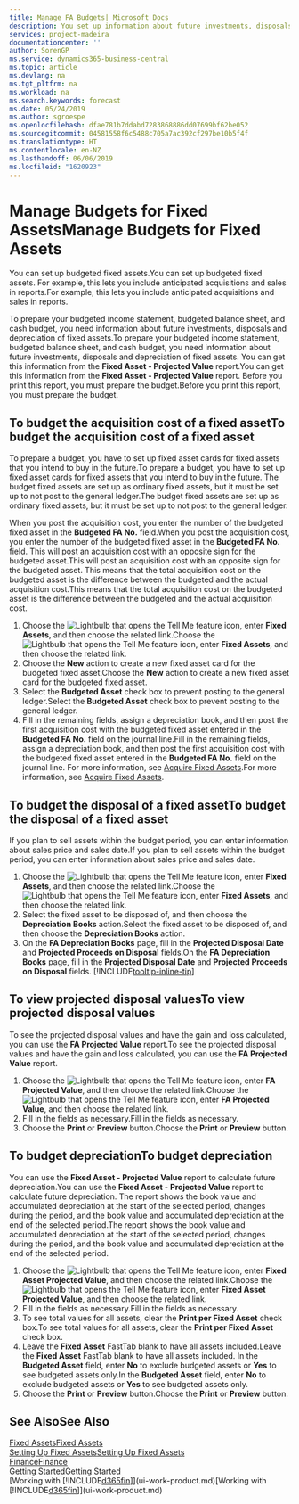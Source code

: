 ```yaml
---
title: Manage FA Budgets| Microsoft Docs
description: You set up information about future investments, disposals, and depreciation of fixed assets to help prepare budgets and forecasts.
services: project-madeira
documentationcenter: ''
author: SorenGP
ms.service: dynamics365-business-central
ms.topic: article
ms.devlang: na
ms.tgt_pltfrm: na
ms.workload: na
ms.search.keywords: forecast
ms.date: 05/24/2019
ms.author: sgroespe
ms.openlocfilehash: dfae781b7ddabd7283868886dd07699bf62be052
ms.sourcegitcommit: 04581558f6c5488c705a7ac392cf297be10b5f4f
ms.translationtype: HT
ms.contentlocale: en-NZ
ms.lasthandoff: 06/06/2019
ms.locfileid: "1620923"
---
```

# <a name="manage-budgets-for-fixed-assets"></a><span data-ttu-id="c6904-103">Manage Budgets for Fixed Assets</span><span class="sxs-lookup"><span data-stu-id="c6904-103">Manage Budgets for Fixed Assets</span></span>
<span data-ttu-id="c6904-104">You can set up budgeted fixed assets.</span><span class="sxs-lookup"><span data-stu-id="c6904-104">You can set up budgeted fixed assets.</span></span> <span data-ttu-id="c6904-105">For example, this lets you include anticipated acquisitions and sales in reports.</span><span class="sxs-lookup"><span data-stu-id="c6904-105">For example, this lets you include anticipated acquisitions and sales in reports.</span></span>  

<span data-ttu-id="c6904-106">To prepare your budgeted income statement, budgeted balance sheet, and cash budget, you need information about future investments, disposals and depreciation of fixed assets.</span><span class="sxs-lookup"><span data-stu-id="c6904-106">To prepare your budgeted income statement, budgeted balance sheet, and cash budget, you need information about future investments, disposals and depreciation of fixed assets.</span></span> <span data-ttu-id="c6904-107">You can get this information from the **Fixed Asset - Projected Value** report.</span><span class="sxs-lookup"><span data-stu-id="c6904-107">You can get this information from the **Fixed Asset - Projected Value** report.</span></span> <span data-ttu-id="c6904-108">Before you print this report, you must prepare the budget.</span><span class="sxs-lookup"><span data-stu-id="c6904-108">Before you print this report, you must prepare the budget.</span></span>  

## <a name="to-budget-the-acquisition-cost-of-a-fixed-asset"></a><span data-ttu-id="c6904-109">To budget the acquisition cost of a fixed asset</span><span class="sxs-lookup"><span data-stu-id="c6904-109">To budget the acquisition cost of a fixed asset</span></span>
<span data-ttu-id="c6904-110">To prepare a budget, you have to set up fixed asset cards for fixed assets that you intend to buy in the future.</span><span class="sxs-lookup"><span data-stu-id="c6904-110">To prepare a budget, you have to set up fixed asset cards for fixed assets that you intend to buy in the future.</span></span> <span data-ttu-id="c6904-111">The budget fixed assets are set up as ordinary fixed assets, but it must be set up to not post to the general ledger.</span><span class="sxs-lookup"><span data-stu-id="c6904-111">The budget fixed assets are set up as ordinary fixed assets, but it must be set up to not post to the general ledger.</span></span>

<span data-ttu-id="c6904-112">When you post the acquisition cost, you enter the number of the budgeted fixed asset in the **Budgeted FA No.** field.</span><span class="sxs-lookup"><span data-stu-id="c6904-112">When you post the acquisition cost, you enter the number of the budgeted fixed asset in the **Budgeted FA No.** field.</span></span> <span data-ttu-id="c6904-113">This will post an acquisition cost with an opposite sign for the budgeted asset.</span><span class="sxs-lookup"><span data-stu-id="c6904-113">This will post an acquisition cost with an opposite sign for the budgeted asset.</span></span> <span data-ttu-id="c6904-114">This means that the total acquisition cost on the budgeted asset is the difference between the budgeted and the actual acquisition cost.</span><span class="sxs-lookup"><span data-stu-id="c6904-114">This means that the total acquisition cost on the budgeted asset is the difference between the budgeted and the actual acquisition cost.</span></span>

1. <span data-ttu-id="c6904-115">Choose the ![Lightbulb that opens the Tell Me feature](media/ui-search/search_small.png "Tell me what you want to do") icon, enter **Fixed Assets**, and then choose the related link.</span><span class="sxs-lookup"><span data-stu-id="c6904-115">Choose the ![Lightbulb that opens the Tell Me feature](media/ui-search/search_small.png "Tell me what you want to do") icon, enter **Fixed Assets**, and then choose the related link.</span></span>
2. <span data-ttu-id="c6904-116">Choose the **New** action to create a new fixed asset card for the budgeted fixed asset.</span><span class="sxs-lookup"><span data-stu-id="c6904-116">Choose the **New** action to create a new fixed asset card for the budgeted fixed asset.</span></span>
3. <span data-ttu-id="c6904-117">Select the **Budgeted Asset** check box to prevent posting to the general ledger.</span><span class="sxs-lookup"><span data-stu-id="c6904-117">Select the **Budgeted Asset** check box to prevent posting to the general ledger.</span></span>
4. <span data-ttu-id="c6904-118">Fill in the remaining fields, assign a depreciation book, and then post the first acquisition cost with the budgeted fixed asset entered in the **Budgeted FA No.** field on the journal line.</span><span class="sxs-lookup"><span data-stu-id="c6904-118">Fill in the remaining fields, assign a depreciation book, and then post the first acquisition cost with the budgeted fixed asset entered in the **Budgeted FA No.** field on the journal line.</span></span> <span data-ttu-id="c6904-119">For more information, see [Acquire Fixed Assets](fa-how-acquire.md).</span><span class="sxs-lookup"><span data-stu-id="c6904-119">For more information, see [Acquire Fixed Assets](fa-how-acquire.md).</span></span>

## <a name="to-budget-the-disposal-of-a-fixed-asset"></a><span data-ttu-id="c6904-120">To budget the disposal of a fixed asset</span><span class="sxs-lookup"><span data-stu-id="c6904-120">To budget the disposal of a fixed asset</span></span>
<span data-ttu-id="c6904-121">If you plan to sell assets within the budget period, you can enter information about sales price and sales date.</span><span class="sxs-lookup"><span data-stu-id="c6904-121">If you plan to sell assets within the budget period, you can enter information about sales price and sales date.</span></span>

1. <span data-ttu-id="c6904-122">Choose the ![Lightbulb that opens the Tell Me feature](media/ui-search/search_small.png "Tell me what you want to do") icon, enter **Fixed Assets**, and then choose the related link.</span><span class="sxs-lookup"><span data-stu-id="c6904-122">Choose the ![Lightbulb that opens the Tell Me feature](media/ui-search/search_small.png "Tell me what you want to do") icon, enter **Fixed Assets**, and then choose the related link.</span></span>
2. <span data-ttu-id="c6904-123">Select the fixed asset to be disposed of, and then choose the **Depreciation Books** action.</span><span class="sxs-lookup"><span data-stu-id="c6904-123">Select the fixed asset to be disposed of, and then choose the **Depreciation Books** action.</span></span>
3. <span data-ttu-id="c6904-124">On the **FA Depreciation Books** page, fill in the **Projected Disposal Date** and **Projected Proceeds on Disposal** fields.</span><span class="sxs-lookup"><span data-stu-id="c6904-124">On the **FA Depreciation Books** page, fill in the **Projected Disposal Date** and **Projected Proceeds on Disposal** fields.</span></span> [!INCLUDE[tooltip-inline-tip](includes/tooltip-inline-tip_md.md)]

## <a name="to-view-projected-disposal-values"></a><span data-ttu-id="c6904-125">To view projected disposal values</span><span class="sxs-lookup"><span data-stu-id="c6904-125">To view projected disposal values</span></span>
<span data-ttu-id="c6904-126">To see the projected disposal values and have the gain and loss calculated, you can use the **FA Projected Value** report.</span><span class="sxs-lookup"><span data-stu-id="c6904-126">To see the projected disposal values and have the gain and loss calculated, you can use the **FA Projected Value** report.</span></span>

1. <span data-ttu-id="c6904-127">Choose the ![Lightbulb that opens the Tell Me feature](media/ui-search/search_small.png "Tell me what you want to do") icon, enter **FA Projected Value**, and then choose the related link.</span><span class="sxs-lookup"><span data-stu-id="c6904-127">Choose the ![Lightbulb that opens the Tell Me feature](media/ui-search/search_small.png "Tell me what you want to do") icon, enter **FA Projected Value**, and then choose the related link.</span></span>
2. <span data-ttu-id="c6904-128">Fill in the fields as necessary.</span><span class="sxs-lookup"><span data-stu-id="c6904-128">Fill in the fields as necessary.</span></span>
3. <span data-ttu-id="c6904-129">Choose the **Print** or **Preview** button.</span><span class="sxs-lookup"><span data-stu-id="c6904-129">Choose the **Print** or **Preview** button.</span></span>

## <a name="to-budget-depreciation"></a><span data-ttu-id="c6904-130">To budget depreciation</span><span class="sxs-lookup"><span data-stu-id="c6904-130">To budget depreciation</span></span>
<span data-ttu-id="c6904-131">You can use the **Fixed Asset - Projected Value** report to calculate future depreciation.</span><span class="sxs-lookup"><span data-stu-id="c6904-131">You can use the **Fixed Asset - Projected Value** report to calculate future depreciation.</span></span> <span data-ttu-id="c6904-132">The report shows the book value and accumulated depreciation at the start of the selected period, changes during the period, and the book value and accumulated depreciation at the end of the selected period.</span><span class="sxs-lookup"><span data-stu-id="c6904-132">The report shows the book value and accumulated depreciation at the start of the selected period, changes during the period, and the book value and accumulated depreciation at the end of the selected period.</span></span>

1. <span data-ttu-id="c6904-133">Choose the ![Lightbulb that opens the Tell Me feature](media/ui-search/search_small.png "Tell me what you want to do") icon, enter **Fixed Asset Projected Value**, and then choose the related link.</span><span class="sxs-lookup"><span data-stu-id="c6904-133">Choose the ![Lightbulb that opens the Tell Me feature](media/ui-search/search_small.png "Tell me what you want to do") icon, enter **Fixed Asset Projected Value**, and then choose the related link.</span></span>
2. <span data-ttu-id="c6904-134">Fill in the fields as necessary.</span><span class="sxs-lookup"><span data-stu-id="c6904-134">Fill in the fields as necessary.</span></span>
3. <span data-ttu-id="c6904-135">To see total values for all assets, clear the **Print per Fixed Asset** check box.</span><span class="sxs-lookup"><span data-stu-id="c6904-135">To see total values for all assets, clear the **Print per Fixed Asset** check box.</span></span>
4. <span data-ttu-id="c6904-136">Leave the **Fixed Asset** FastTab blank to have all assets included.</span><span class="sxs-lookup"><span data-stu-id="c6904-136">Leave the **Fixed Asset** FastTab blank to have all assets included.</span></span> <span data-ttu-id="c6904-137">In the **Budgeted Asset** field, enter **No** to exclude budgeted assets or **Yes** to see budgeted assets only.</span><span class="sxs-lookup"><span data-stu-id="c6904-137">In the **Budgeted Asset** field, enter **No** to exclude budgeted assets or **Yes** to see budgeted assets only.</span></span>
5. <span data-ttu-id="c6904-138">Choose the **Print** or **Preview** button.</span><span class="sxs-lookup"><span data-stu-id="c6904-138">Choose the **Print** or **Preview** button.</span></span>

## <a name="see-also"></a><span data-ttu-id="c6904-139">See Also</span><span class="sxs-lookup"><span data-stu-id="c6904-139">See Also</span></span>
[<span data-ttu-id="c6904-140">Fixed Assets</span><span class="sxs-lookup"><span data-stu-id="c6904-140">Fixed Assets</span></span>](fa-manage.md)  
[<span data-ttu-id="c6904-141">Setting Up Fixed Assets</span><span class="sxs-lookup"><span data-stu-id="c6904-141">Setting Up Fixed Assets</span></span>](fa-setup.md)  
[<span data-ttu-id="c6904-142">Finance</span><span class="sxs-lookup"><span data-stu-id="c6904-142">Finance</span></span>](finance.md)  
[<span data-ttu-id="c6904-143">Getting Started</span><span class="sxs-lookup"><span data-stu-id="c6904-143">Getting Started</span></span>](product-get-started.md)  
<span data-ttu-id="c6904-144">[Working with [!INCLUDE[d365fin](includes/d365fin_md.md)]](ui-work-product.md)</span><span class="sxs-lookup"><span data-stu-id="c6904-144">[Working with [!INCLUDE[d365fin](includes/d365fin_md.md)]](ui-work-product.md)</span></span>
